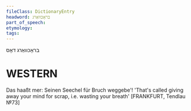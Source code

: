 ```yaml
---
fileClass: DictionaryEntry
headword: בראָכוואַרג
part_of_speech: 
etymology: 
tags: 
---
```

בראָכוואַרג
דאָס

WESTERN
========

Das haaßt mer: Seinen Seechel für Bruch weggebe'! 'That's called giving away your mind for scrap, i.e. wasting your breath'
[FRANKFURT, Tendlau №73]